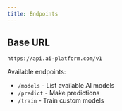 ```yaml
---
title: Endpoints
---
```


## Base URL
`https://api.ai-platform.com/v1`

Available endpoints:
- `/models` - List available AI models
- `/predict` - Make predictions
- `/train` - Train custom models
